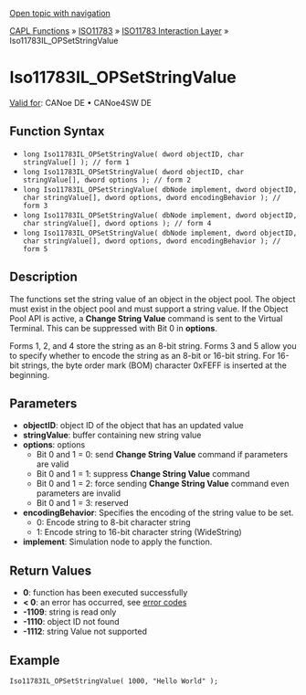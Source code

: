 [Open topic with navigation](../../../../../../CANoeDEFamily.htm#Topics/CAPLFunctions/ISO11783/ISOInteractionLayer/Functions/CAPLfunctionIso11783ILOPSetStringValue.md)

[CAPL Functions](../../../CAPLfunctions.md) » [ISO11783](../../CAPLfunctionsISO11783Overview.md) » [ISO11783 Interaction Layer](../CAPLfunctionsISOILOverview.md) » Iso11783IL_OPSetStringValue

# Iso11783IL_OPSetStringValue

[Valid for](../../../../Shared/FeatureAvailability.md): CANoe DE • CANoe4SW DE

## Function Syntax

- `long Iso11783IL_OPSetStringValue( dword objectID, char stringValue[] ); // form 1`
- `long Iso11783IL_OPSetStringValue( dword objectID, char stringValue[], dword options ); // form 2`
- `long Iso11783IL_OPSetStringValue( dbNode implement, dword objectID, char stringValue[], dword options, dword encodingBehavior ); // form 3`
- `long Iso11783IL_OPSetStringValue( dbNode implement, dword objectID, char stringValue[], dword options ); // form 4`
- `long Iso11783IL_OPSetStringValue( dbNode implement, dword objectID, char stringValue[], dword options, dword encodingBehavior ); // form 5`

## Description

The functions set the string value of an object in the object pool. The object must exist in the object pool and must support a string value. If the Object Pool API is active, a **Change String Value** command is sent to the Virtual Terminal. This can be suppressed with Bit 0 in **options**.

Forms 1, 2, and 4 store the string as an 8-bit string. Forms 3 and 5 allow you to specify whether to encode the string as an 8-bit or 16-bit string. For 16-bit strings, the byte order mark (BOM) character 0xFEFF is inserted at the beginning.

## Parameters

- **objectID**: object ID of the object that has an updated value
- **stringValue**: buffer containing new string value
- **options**: options
  - Bit 0 and 1 = 0: send **Change String Value** command if parameters are valid
  - Bit 0 and 1 = 1: suppress **Change String Value** command
  - Bit 0 and 1 = 2: force sending **Change String Value** command even parameters are invalid
  - Bit 0 and 1 = 3: reserved
- **encodingBehavior**: Specifies the encoding of the string value to be set.
  - 0: Encode string to 8-bit character string
  - 1: Encode string to 16-bit character string (WideString)
- **implement**: Simulation node to apply the function.

## Return Values

- **0**: function has been executed successfully
- **< 0**: an error has occurred, see [error codes](../../../CAPLfunctionsISOj1939ErrorCodes.md)
- **-1109**: string is read only
- **-1110**: object ID not found
- **-1112**: string Value not supported

## Example

```plaintext
Iso11783IL_OPSetStringValue( 1000, "Hello World" );
```
